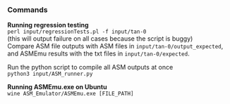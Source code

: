 ### Commands

**Running regression testing**  
`
perl input/regressionTests.pl -f input/tan-0  
`  
(this will output failure on all cases because the script is buggy)  
Compare ASM file outputs with ASM files in `input/tan-0/output_expected`, and ASMEmu results with the txt files in `input/tan-0/expected`.  

Run the python script to compile all ASM outputs at once  
`
python3 input/ASM_runner.py
`

**Running ASMEmu.exe on Ubuntu**  
`
wine ASM_Emulator/ASMEmu.exe [FILE_PATH]
`  

